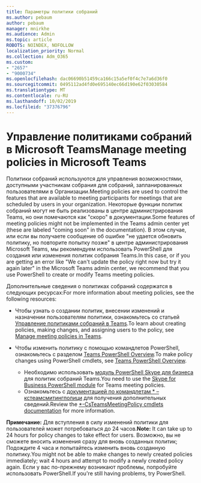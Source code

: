 ```yaml
---
title: Параметры политики собраний
ms.author: pebaum
author: pebaum
manager: mnirkhe
ms.audience: Admin
ms.topic: article
ROBOTS: NOINDEX, NOFOLLOW
localization_priority: Normal
ms.collection: Adm_O365
ms.custom:
- "2657"
- "9000734"
ms.openlocfilehash: dac06690b51459ca166c15a5ef0f4c7e7a6d36f0
ms.sourcegitcommit: 0495112ad4fd0e695140ec66d190e62f03030584
ms.translationtype: MT
ms.contentlocale: ru-RU
ms.lasthandoff: 10/02/2019
ms.locfileid: "37376796"
---
```

# <a name="manage-meeting-policies-in-microsoft-teams"></a><span data-ttu-id="cd837-102">Управление политиками собраний в Microsoft Teams</span><span class="sxs-lookup"><span data-stu-id="cd837-102">Manage meeting policies in Microsoft Teams</span></span>

<span data-ttu-id="cd837-103">Политики собраний используются для управления возможностями, доступными участникам собрания для собраний, запланированных пользователями в Организации.</span><span class="sxs-lookup"><span data-stu-id="cd837-103">Meeting policies are used to control the features that are available to meeting participants for meetings that are scheduled by users in your organization.</span></span> <span data-ttu-id="cd837-104">Некоторые функции политик собраний могут не быть реализованы в центре администрирования Teams, но они помечаются как "скоро" в документации.</span><span class="sxs-lookup"><span data-stu-id="cd837-104">Some features of meeting policies might not be implemented in the Teams admin center yet (these are labeled "coming soon" in the documentation).</span></span> <span data-ttu-id="cd837-105">В этом случае, или если вы получаете сообщение об ошибке "не удается обновить политику, но повторите попытку позже" в центре администрирования Microsoft Teams, мы рекомендуем использовать PowerShell для создания или изменения политик собрания Teams.</span><span class="sxs-lookup"><span data-stu-id="cd837-105">In this case, or if you are getting an error like "We can't update the policy right now but try it again later" in the Microsoft Teams admin center, we recommend that you use PowerShell to create or modify Teams meeting policies.</span></span> 

<span data-ttu-id="cd837-106">Дополнительные сведения о политиках собраний содержатся в следующих ресурсах:</span><span class="sxs-lookup"><span data-stu-id="cd837-106">For more information about meeting policies, see the following resources:</span></span>

- <span data-ttu-id="cd837-107">Чтобы узнать о создании политик, внесении изменений и назначении пользователям политики, ознакомьтесь со статьей [Управление политиками собраний в Teams](https://docs.microsoft.com/en-us/microsoftteams/meeting-policies-in-teams).</span><span class="sxs-lookup"><span data-stu-id="cd837-107">To learn about creating policies, making changes, and assigning users to the policy, see [Manage meeting policies in Teams](https://docs.microsoft.com/en-us/microsoftteams/meeting-policies-in-teams).</span></span>

- <span data-ttu-id="cd837-108">Чтобы изменить политику с помощью командлетов PowerShell, ознакомьтесь с разделом [Teams PowerShell Overview](https://docs.microsoft.com/microsoftteams/teams-powershell-overview).</span><span class="sxs-lookup"><span data-stu-id="cd837-108">To make policy changes using PowerShell cmdlets, see [Teams PowerShell Overview](https://docs.microsoft.com/microsoftteams/teams-powershell-overview).</span></span> 
    - <span data-ttu-id="cd837-109">Необходимо использовать [модуль PowerShell Skype для бизнеса](https://www.microsoft.com/download/details.aspx?id=39366) для политик собраний Teams.</span><span class="sxs-lookup"><span data-stu-id="cd837-109">You need to use the [Skype for Business PowerShell module](https://www.microsoft.com/download/details.aspx?id=39366) for Teams meeting policies.</span></span> 
    - <span data-ttu-id="cd837-110">Ознакомьтесь с [документацией по командлетам \* – кстеамсмитингполици](https://docs.microsoft.com/search/?search=CsTeamsMeetingPolicy&view=skype-ps) для получения дополнительных сведений.</span><span class="sxs-lookup"><span data-stu-id="cd837-110">Review the [\*-CsTeamsMeetingPolicy cmdlets documentation](https://docs.microsoft.com/search/?search=CsTeamsMeetingPolicy&view=skype-ps) for more information.</span></span>

<span data-ttu-id="cd837-111">**Примечание:** Для вступления в силу изменений политики для пользователей может потребоваться до 24 часов.</span><span class="sxs-lookup"><span data-stu-id="cd837-111">**Note:** It can take up to 24 hours for policy changes to take effect for users.</span></span> <span data-ttu-id="cd837-112">Возможно, вы не сможете вносить изменения сразу для вновь созданных политик; Подождите 4 часа и попытайтесь изменить вновь созданную политику.</span><span class="sxs-lookup"><span data-stu-id="cd837-112">You might not be able to make changes to newly created policies immediately; wait 4 hours and attempt to modify a newly created policy again.</span></span> <span data-ttu-id="cd837-113">Если у вас по-прежнему возникают проблемы, попробуйте использовать PowerShell.</span><span class="sxs-lookup"><span data-stu-id="cd837-113">If you're still having problems, try PowerShell.</span></span>  